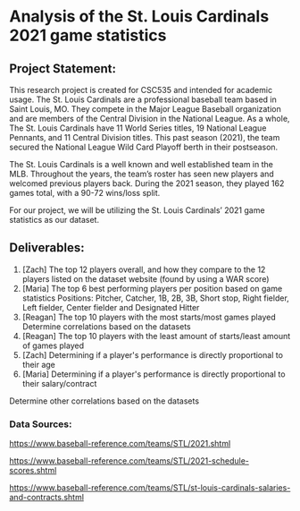 # Analysis of the St. Louis Cardinals 2021 game statistics  
## Project Statement: 
This research project is created for CSC535 and intended for academic usage.
The St. Louis Cardinals are a professional baseball team based in Saint Louis, MO. They compete in the Major League Baseball organization and are members of the Central Division in the National League. As a whole, The St. Louis Cardinals have 11 World Series titles, 19 National League Pennants, and 11 Central Division titles. This past season (2021), the team secured the National League Wild Card Playoff berth in their postseason.

The St. Louis Cardinals is a well known and well established team in the MLB. Throughout the years, the team’s roster has seen new players and welcomed previous players back. During the 2021 season, they played 162 games total, with a 90-72 wins/loss split. 

For our project, we will be utilizing the St. Louis Cardinals’ 2021 game statistics as our dataset.

## Deliverables:
  1. [Zach] The top 12 players overall, and how they compare to the 12 players listed on the dataset website (found by using a WAR score)
  2. [Maria] The top 6 best performing players per position based on game statistics 
   Positions: Pitcher, Catcher, 1B, 2B, 3B, Short stop, Right fielder, Left fielder, Center fielder and Designated Hitter
  4. [Reagan] The top 10 players with the most starts/most games played
        Determine correlations based on the datasets
  5. [Reagan] The top 10 players with the least amount of starts/least amount of games played
  6. [Zach] Determining if a player's performance is directly proportional to their age 
  7. [Maria] Determining if a player's performance is directly proportional to their salary/contract
   
   
 
Determine other correlations based on the datasets






### Data Sources:
https://www.baseball-reference.com/teams/STL/2021.shtml

https://www.baseball-reference.com/teams/STL/2021-schedule-scores.shtml

https://www.baseball-reference.com/teams/STL/st-louis-cardinals-salaries-and-contracts.shtml
